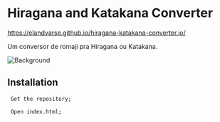 # Hiragana and Katakana Converter

https://elandvarse.github.io/hiragana-katakana-converter.io/

Um conversor de romaji pra Hiragana ou Katakana.

![Background](https://imgur.com/NvbUmjv.png)

## Installation

```sh
 Get the repository;

 Open index.html;
```
